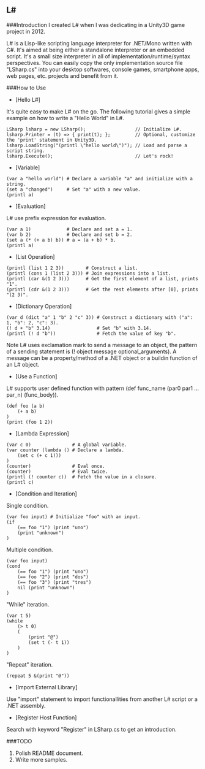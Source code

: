 L#
------------

###Introduction
I created L# when I was dedicating in a Unity3D game project in 2012.

L# is a Lisp-like scripting language interpreter for .NET/Mono written with C#.
It's aimed at being either a standalone interpreter or an embedded script. It's
a small size interpreter in all of implementation/runtime/syntax perspectives.
You can easily copy the only implementation source file "LSharp.cs" into your
desktop softwares, console games, smartphone apps, web pages, etc. projects and
benefit from it.

###How to Use
* [Hello L#]

It's quite easy to make L# on the go. The following tutorial gives a simple
example on how to write a "Hello World" in L#.

```
LSharp lsharp = new LSharp();                  // Initialize L#.
lsharp.Printer = (t) => { print(t); };         // Optional, customize the 'print' statement in Unity3D.
lsharp.LoadString("(printl \"hello world\")"); // Load and parse a script string.
lsharp.Execute();                              // Let's rock!
```

* [Variable]

```
(var a "hello world") # Declare a variable "a" and initialize with a string.
(set a "changed")     # Set "a" with a new value.
(printl a)
```

* [Evaluation]

L# use prefix expression for evaluation.

```
(var a 1)             # Declare and set a = 1.
(var b 2)             # Declare and set b = 2.
(set a (* (+ a b) b)) # a = (a + b) * b.
(printl a)
```

* [List Operation]

```
(printl (list 1 2 3))        # Construct a list.
(printl (cons 1 (list 2 3))) # Join expressions into a list.
(printl (car &(1 2 3)))      # Get the first element of a list, prints "1".
(printl (cdr &(1 2 3)))      # Get the rest elements after [0], prints "(2 3)".
```

* [Dictionary Operation]

```
(var d (dict "a" 1 "b" 2 "c" 3)) # Construct a dictionary with ("a": 1, "b": 2, "c": 3).
(! d + "b" 3.14)                 # Set "b" with 3.14.
(printl (! d "b"))               # Fetch the value of key "b".
```

Note L# uses exclamation mark to send a message to an object, the pattern of a
sending statement is (! object message optional_arguments). A message can be a
property/method of a .NET object or a buildin function of an L# object.

* [Use a Function]

L# supports user defined function with pattern (def func_name (par0 par1 ... par_n) (func_body)).

```
(def foo (a b)
    (+ a b)
)
(print (foo 1 2))
```

* [Lambda Expression]

```
(var c 0)               # A global variable.
(var counter (lambda () # Declare a lambda.
    (set c (+ c 1)))
)
(counter)               # Eval once.
(counter)               # Eval twice.
(printl (! counter c))  # Fetch the value in a closure.
(printl c)
```

* [Condition and Iteration]

Single condition.

```
(var foo input) # Initialize "foo" with an input.
(if
    (== foo "1") (print "uno")
    (print "unknown")
)
```

Multiple condition.

```
(var foo input)
(cond
    (== foo "1") (print "uno")
    (== foo "2") (print "dos")
    (== foo "3") (print "tres")
    nil (print "unknown")
)
```

"While" iteration.

```
(var t 5)
(while
    (> t 0)
    (
        (print "@")
        (set t (- t 1))
    )
)
```

"Repeat" iteration.

```
(repeat 5 &(print "@"))
```

* [Import External Library]

Use "import" statement to import functionallities from another L# script or a .NET assembly.

* [Register Host Function]

Search with keyword "Register" in LSharp.cs to get an introduction.

###TODO
1. Polish README document.
2. Write more samples.
